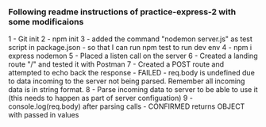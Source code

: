 ### Following readme instructions of practice-express-2 with some modificaions

1 - Git init
2 - npm init
3 - added the command "nodemon server.js" as test script in package.json - so that I can run npm test to run dev env
4 - npm i express nodemon
5 - Placed a listen call on the server
6 - Created a landing route "/" and tested it with Postman
7 - Created a POST route and attempted to echo back the response - FAILED - req.body is undefined due to data incoming to the server not being parsed. Remember all incoming data is in string format.
8 - Parse incoming data to server to be able to use it (this needs to happen as part of server configuation)
9 - console.log(req.body) after parsing calls - CONFIRMED returns OBJECT with passed in values
